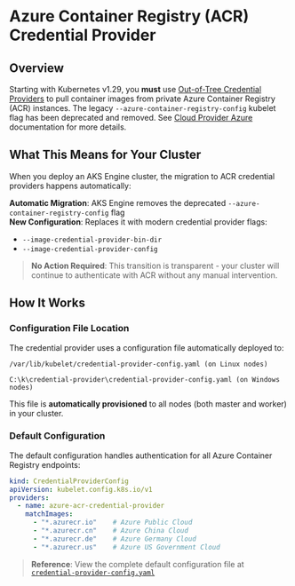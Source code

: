 # Azure Container Registry (ACR) Credential Provider

## Overview

Starting with Kubernetes v1.29, you **must** use [Out-of-Tree Credential Providers][KEP] to pull container images from private Azure Container Registry (ACR) instances. The legacy `--azure-container-registry-config` kubelet flag has been deprecated and removed. See [Cloud Provider Azure][CPA] documentation for more details.

## What This Means for Your Cluster

When you deploy an AKS Engine cluster, the migration to ACR credential providers happens automatically:

 **Automatic Migration**: AKS Engine removes the deprecated `--azure-container-registry-config` flag  
 **New Configuration**: Replaces it with modern credential provider flags:
- `--image-credential-provider-bin-dir`
- `--image-credential-provider-config`

> **No Action Required**: This transition is transparent - your cluster will continue to authenticate with ACR without any manual intervention.

## How It Works

### Configuration File Location

The credential provider uses a configuration file automatically deployed to:
```
/var/lib/kubelet/credential-provider-config.yaml (on Linux nodes)

C:\k\credential-provider\credential-provider-config.yaml (on Windows nodes)
```

This file is **automatically provisioned** to all nodes (both master and worker) in your cluster.

### Default Configuration

The default configuration handles authentication for all Azure Container Registry endpoints:

```yaml
kind: CredentialProviderConfig
apiVersion: kubelet.config.k8s.io/v1
providers:
  - name: azure-acr-credential-provider
    matchImages:
      - "*.azurecr.io"    # Azure Public Cloud
      - "*.azurecr.cn"    # Azure China Cloud  
      - "*.azurecr.de"    # Azure Germany Cloud
      - "*.azurecr.us"    # Azure US Government Cloud
```

> **Reference**: View the complete default configuration file at [`credential-provider-config.yaml`](../../parts/k8s/cloud-init/artifacts/credential-provider-config.yaml)

[KEP]: https://github.com/kubernetes/enhancements/tree/master/keps/sig-cloud-provider/2133-out-of-tree-credential-provider
[CPA]: https://cloud-provider-azure.sigs.k8s.io/topics/credential-provider/
